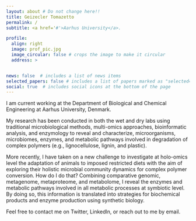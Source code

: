 ```yaml
---
layout: about # Do not change here!!
title: Geizecler Tomazetto
permalink: /
subtitle: <a href='#'>Aarhus University</a>.

profile:
  align: right
  image: prof_pic.jpg
  image_circular: false # crops the image to make it circular
  address: >


news: false  # includes a list of news items
selected_papers: false # includes a list of papers marked as "selected={true}"
social: true  # includes social icons at the bottom of the page
---
```


I am current working at the Department of Biological and Chemical Engineering at Aarhus University, Denmark.

My research has been conducted in both the wet and dry labs using traditional microbiological methods, multi-omics approaches, bioinformatic analysis, and enzymology to reveal and characterize, microorganisms, microbiomes, enzymes, and metabolic pathways involved in  degradation of complex polymers (e.g., lignocellulose, lignin, and plastic).

More recently, I have taken on a new challenge to investigate at holo-omics level the adaptation of animals to imposed restricted diets with the aim of exploring their holistic microbial community dynamics for complex polymer conversion.
How do I do that? 
Combining comparative genomic, metagenome, metaproteome, and metabolome, I reveal the enzymes and metabolic pathways involved in all metabolic processes at symbiotic level.
By doing so, this information is translated into strategies for biochemical products and enzyme production using synthetic biology.

Feel free to contact me on Twitter, Linkedln, or reach out to me by email.
